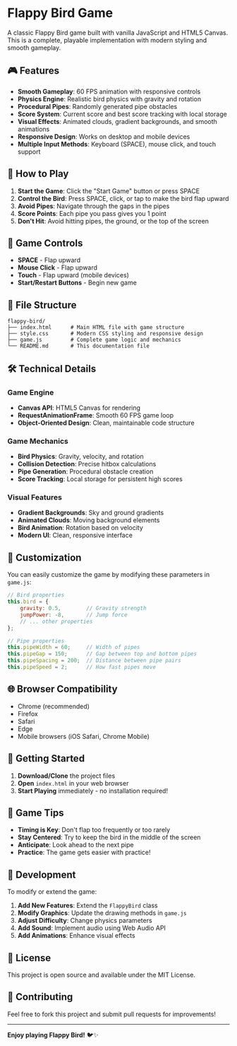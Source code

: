 # Flappy Bird Game

A classic Flappy Bird game built with vanilla JavaScript and HTML5 Canvas. This is a complete, playable implementation with modern styling and smooth gameplay.

## 🎮 Features

- **Smooth Gameplay**: 60 FPS animation with responsive controls
- **Physics Engine**: Realistic bird physics with gravity and rotation
- **Procedural Pipes**: Randomly generated pipe obstacles
- **Score System**: Current score and best score tracking with local storage
- **Visual Effects**: Animated clouds, gradient backgrounds, and smooth animations
- **Responsive Design**: Works on desktop and mobile devices
- **Multiple Input Methods**: Keyboard (SPACE), mouse click, and touch support

## 🚀 How to Play

1. **Start the Game**: Click the "Start Game" button or press SPACE
2. **Control the Bird**: Press SPACE, click, or tap to make the bird flap upward
3. **Avoid Pipes**: Navigate through the gaps in the pipes
4. **Score Points**: Each pipe you pass gives you 1 point
5. **Don't Hit**: Avoid hitting pipes, the ground, or the top of the screen

## 🎯 Game Controls

- **SPACE** - Flap upward
- **Mouse Click** - Flap upward
- **Touch** - Flap upward (mobile devices)
- **Start/Restart Buttons** - Begin new game

## 📁 File Structure

```
flappy-bird/
├── index.html      # Main HTML file with game structure
├── style.css       # Modern CSS styling and responsive design
├── game.js         # Complete game logic and mechanics
└── README.md       # This documentation file
```

## 🛠️ Technical Details

### Game Engine
- **Canvas API**: HTML5 Canvas for rendering
- **RequestAnimationFrame**: Smooth 60 FPS game loop
- **Object-Oriented Design**: Clean, maintainable code structure

### Game Mechanics
- **Bird Physics**: Gravity, velocity, and rotation
- **Collision Detection**: Precise hitbox calculations
- **Pipe Generation**: Procedural obstacle creation
- **Score Tracking**: Local storage for persistent high scores

### Visual Features
- **Gradient Backgrounds**: Sky and ground gradients
- **Animated Clouds**: Moving background elements
- **Bird Animation**: Rotation based on velocity
- **Modern UI**: Clean, responsive interface

## 🎨 Customization

You can easily customize the game by modifying these parameters in `game.js`:

```javascript
// Bird properties
this.bird = {
    gravity: 0.5,        // Gravity strength
    jumpPower: -8,       // Jump force
    // ... other properties
};

// Pipe properties
this.pipeWidth = 60;     // Width of pipes
this.pipeGap = 150;      // Gap between top and bottom pipes
this.pipeSpacing = 200;  // Distance between pipe pairs
this.pipeSpeed = 2;      // How fast pipes move
```

## 🌐 Browser Compatibility

- Chrome (recommended)
- Firefox
- Safari
- Edge
- Mobile browsers (iOS Safari, Chrome Mobile)

## 🚀 Getting Started

1. **Download/Clone** the project files
2. **Open** `index.html` in your web browser
3. **Start Playing** immediately - no installation required!

## 🎯 Game Tips

- **Timing is Key**: Don't flap too frequently or too rarely
- **Stay Centered**: Try to keep the bird in the middle of the screen
- **Anticipate**: Look ahead to the next pipe
- **Practice**: The game gets easier with practice!

## 🔧 Development

To modify or extend the game:

1. **Add New Features**: Extend the `FlappyBird` class
2. **Modify Graphics**: Update the drawing methods in `game.js`
3. **Adjust Difficulty**: Change physics parameters
4. **Add Sound**: Implement audio using Web Audio API
5. **Add Animations**: Enhance visual effects

## 📝 License

This project is open source and available under the MIT License.

## 🤝 Contributing

Feel free to fork this project and submit pull requests for improvements!

---

**Enjoy playing Flappy Bird!** 🐦✨
